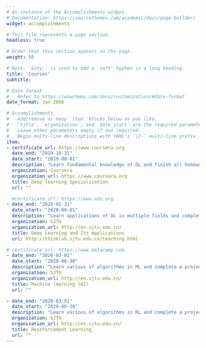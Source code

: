 ```yaml
---
# An instance of the Accomplishments widget.
# Documentation: https://sourcethemes.com/academic/docs/page-builder/
widget: accomplishments

# This file represents a page section.
headless: true

# Order that this section appears on the page.
weight: 50

# Note: `&shy;` is used to add a 'soft' hyphen in a long heading.
title: 'Courses'
subtitle:

# Date format
#   Refer to https://wowchemy.com/docs/customization/#date-format
date_format: Jan 2006

# Accomplishments.
#   Add/remove as many `item` blocks below as you like.
#   `title`, `organization`, and `date_start` are the required parameters.
#   Leave other parameters empty if not required.
#   Begin multi-line descriptions with YAML's `|2-` multi-line prefix.
item:
- certificate_url: https://www.coursera.org
  date_end: "2019-10-31"
  date_start: "2019-08-01"
  description: "Learn fundamental knowledge of DL and finish all homework on jupyter notebook."
  organization: Coursera
  organization_url: https://www.coursera.org
  title: Deep learning Specialization
  url: ""

  #certificate_url: https://www.edx.org
- date_end: "2020-01-31"
  date_start: "2020-09-01"
  description: "Learn applications of DL in multiple fields and complete a project using RNN."
  organization: SJTU
  organization_url: http://en.sjtu.edu.cn/
  title: Deep Learning and Its Applications
  url: http://thinklab.sjtu.edu.cn/teaching.html

# certificate_url: https://www.datacamp.com
- date_end: "2020-03-01"
  date_start: "2020-06-30"
  description: "Learn various of algorithms in ML and complete a project using DCNN models."
  organization: SJTU
  organization_url: http://en.sjtu.edu.cn/
  title: Machine learning (AI)
  url: ""

- date_end: "2020-03-01"
  date_start: "2020-06-30"
  description: "Learn various of algorithms in RL and complete a project using DQN and PPO."
  organization: SJTU
  organization_url: http://en.sjtu.edu.cn/
  title: Reinforcement Learning
  url: ""
---
```

